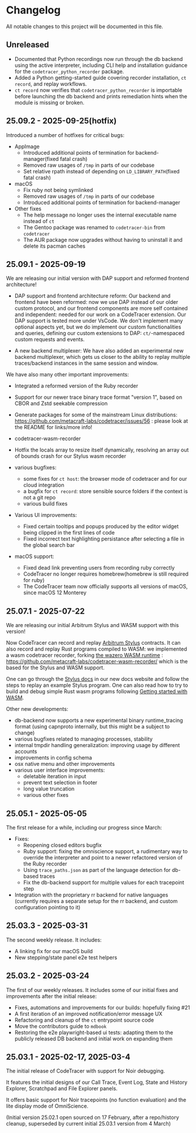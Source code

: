 # Changelog

All notable changes to this project will be documented in this file.

## Unreleased

- Documented that Python recordings now run through the db backend using the active interpreter, including CLI help and installation guidance for the `codetracer_python_recorder` package.
- Added a Python getting-started guide covering recorder installation, `ct record`, and replay workflows.
- `ct record` now verifies that `codetracer_python_recorder` is importable before launching the db backend and prints remediation hints when the module is missing or broken.

## 25.09.2 - 2025-09-25(hotfix)

Introduced a number of hotfixes for critical bugs:

- AppImage
  - Introduced additional points of termination for backend-manager(fixed fatal crash)
  - Removed raw usages of `/tmp` in parts of our codebase
  - Set relative rpath instead of depending on `LD_LIBRARY_PATH`(fixed fatal crash)
- macOS
  - Fix ruby not being symlinked
  - Removed raw usages of `/tmp` in parts of our codebase
  - Introduced additional points of termination for backend-manager
- Other fixes
  - The help message no longer uses the internal executable name instead of `ct`
  - The Gentoo package was renamed to `codetracer-bin` from `codetracer`
  - The AUR package now upgrades without having to uninstall it and delete its pacman caches

## 25.09.1 - 2025-09-19


We are releasing our initial version with DAP support and reformed frontend architecture!

- DAP support and frontend architecture reform:
  Our backend and frontend have been reformed: now we use DAP instead of our older custom protocol, and
  our frontend components are more self contained and independent: needed for our work on a CodeTracer extension.
  Our DAP support is tested more under VsCode. We don't implement many optional aspects yet, but we do implement our custom
  functionalities and queries, defining our custom extensions to DAP: `ct/`-namespaced custom requests and events.

- A new backend multiplexer:
  We have also added an experimental new backend multiplexer, which gets us closer to the ability to replay multiple traces/backend instances
  in the same session and window.

We have also many other important improvements:

- Integrated a reformed version of the Ruby recorder
- Support for our newer trace binary trace format "version 1", based on CBOR and Zstd seekable compression
- Generate packages for some of the mainstream Linux distributions: https://github.com/metacraft-labs/codetracer/issues/56 :
  please look at the README for links/more info!

- codetracer-wasm-recorder
 - Hotfix the locals array to resize itself dynamically, resolving an array out of bounds crash for our Stylus wasm recorder
- various bugfixes:
  - some fixes for `ct host`: the browser mode of codetracer and for our cloud integration
  - a bugfix for `ct record`: store sensible source folders if the context is not a git repo
  - various build fixes
- Various UI improvements:
  - Fixed certain tooltips and popups produced by the editor widget being clipped in the first lines of code
  - Fixed incorrect text highlighting persistance after selecting a file in the global search bar
- macOS support:
  - Fixed dead link preventing users from recording ruby correctly
  - CodeTracer no longer requires homebrew(homebrew is still required for ruby)
  - The CodeTracer team now officially supports all versions of macOS, since macOS 12 Monterey

## 25.07.1 - 2025-07-22

We are releasing our initial Arbitrum Stylus and WASM support with this version!

Now CodeTracer can record and replay [Arbitrum Stylus](https://arbitrum.io/stylus) contracts.
It can also record and replay Rust programs compiled to WASM: we implemented a wasm codetracer recorder, 
forking [the wazero WASM runtime](https://wazero.io/) : https://github.com/metacraft-labs/codetracer-wasm-recorder/ which is the based for the
Stylus and WASM support.

One can go through the [Stylus docs](https://docs.codetracer.com/getting_started/stylus.html) in our
new docs website and follow the steps to replay an example Stylus program. One can also read how to try to build and debug simple Rust wasm programs following [Getting started with WASM](https://docs.codetracer.com/getting_started/wasm.html).


Other new developments:

* db-backend now supports a new experimental binary runtime\_tracing format (using capnproto internally, but this might be a subject to change)
* various bugfixes related to managing processes, stability
* internal tmpdir handling generalization: improving usage by different accounts
* improvements in config schema
* osx native menu and other improvements
* various user interface improvements: 
  * deletable iteration in input
  * prevent text selection in footer
  * long value truncation
  * various other fixes


## 25.05.1 - 2025-05-05

The first release for a while, including our progress since March:

* Fixes:
    * Reopening closed editors bugfix
    * Ruby support: fixing the omniscience support,
        a rudimentary way to override the interpreter and 
        point to a newer refactored version of the Ruby recorder
    * Using `trace_paths.json` as part of the language detection for db-based traces
    * Fix the db-backend support for multiple values for each tracepoint step
* Integration with the proprietary rr backend for native languages 
    (currently requires a separate setup for the rr backend,  and custom configuration pointing to it)

## 25.03.3 - 2025-03-31

The second weekly release. It includes:

* A linking fix for our macOS build
* New stepping/state panel e2e test helpers


## 25.03.2 - 2025-03-24

The first of our weekly releases. It includes some of our initial fixes and improvements
after the initial release:

* Fixes, automations and improvements for our builds: hopefully fixing #21
* A first iteration of an improved notification/error message UX
* Refactoring and cleanup of the `ct` entrypoint source code
* Move the contributors guide to `mdbook`
* Restoring the e2e playwright-based ui tests: adapting them to the publicly released DB backend and initial work on expanding them

## 25.03.1 - 2025-02-17, 2025-03-4

The initial release of CodeTracer with support for Noir debugging.

It features the initial designs of our Call Trace, Event Log, State
and History Explorer, Scratchpad and File Explorer panels.

It offers basic support for Noir tracepoints (no function evaluation)
and the lite display mode of OmniScience.

(Initial version 25.02.1 open sourced on 17 February, 
after a repo/history cleanup, superseded by current initial 25.03.1 version from 4 March)
